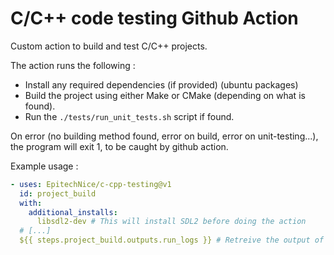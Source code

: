 # C/C++ code testing Github Action

Custom action to build and test C/C++ projects.

The action runs the following :

- Install any required dependencies (if provided) (ubuntu packages)
- Build the project using either Make or CMake (depending on what is found).
- Run the `./tests/run_unit_tests.sh` script if found.

On error (no building method found, error on build, error on unit-testing...), the program will exit 1, to be caught by github action.

Example usage :

```yml
- uses: EpitechNice/c-cpp-testing@v1
  id: project_build
  with:
    additional_installs:
      libsdl2-dev # This will install SDL2 before doing the action
  # [...]
  ${{ steps.project_build.outputs.run_logs }} # Retreive the output of the action, and do whatever you wan with it (display it, send it by mail...)
```
